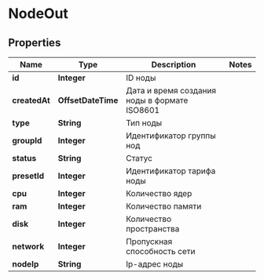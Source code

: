 

# NodeOut


## Properties

| Name | Type | Description | Notes |
|------------ | ------------- | ------------- | -------------|
|**id** | **Integer** | ID ноды |  |
|**createdAt** | **OffsetDateTime** | Дата и время создания ноды в формате ISO8601 |  |
|**type** | **String** | Тип ноды |  |
|**groupId** | **Integer** | Идентификатор группы нод |  |
|**status** | **String** | Статус |  |
|**presetId** | **Integer** | Идентификатор тарифа ноды |  |
|**cpu** | **Integer** | Количество ядер |  |
|**ram** | **Integer** | Количество памяти |  |
|**disk** | **Integer** | Количество пространства |  |
|**network** | **Integer** | Пропускная способность сети |  |
|**nodeIp** | **String** | Ip-адрес ноды |  |



